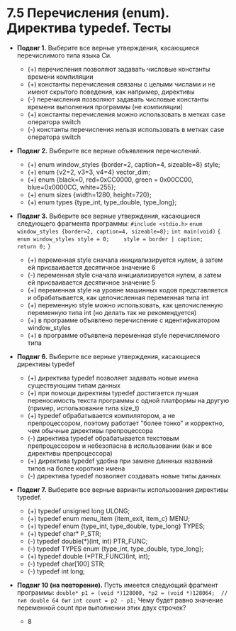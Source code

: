 # 7.5 Перечисления (enum). Директива typedef. Тесты

* **Подвиг 1.** Выберите все верные утверждения, касающиеся перечислимого типа языка Си.
  * (+) перечисления позволяют задавать числовые константы времени компиляции
  * (+) константы перечисления связаны с целыми числами и не имеют скрытого поведения, как например, директивы
  * (-) перечисления позволяют задавать числовые константы времени выполнения программы (не компиляции)
  * (+) константы перечисления можно использовать в метках case оператора switch
  * (-) константы перечисления нельзя использовать в метках case оператора switch

* **Подвиг 2.** Выберите все верные объявления перечислений.
  * (+) enum window_styles {border=2, caption=4, sizeable=8} style;
  * (+) enum {v2=2, v3=3, v4=4} vector_dim;
  * (+) enum {black=0, red=0xCC0000, green = 0x00CC00, blue=0x0000CC, white=255};
  * (+) enum sizes {width=1280, height=720};
  * (+) enum types {type_int, type_double, type_long};

* **Подвиг 3.** Выберите все верные утверждения, касающиеся следующего фрагмента программы:
```#include <stdio.h>```
```enum window_styles {border=2, caption=4, sizeable=8};```
```int main(void)```
```{```
```    enum window_styles style = 0;```
```    style = border | caption;```
```    return 0;```
```}```
  * (+) переменная style сначала инициализируется нулем, а затем ей присваивается десятичное значение 6
  * (-) переменная style сначала инициализируется нулем, а затем ей присваивается десятичное значение 5
  * (+) переменная style на уровне машинных кодов представляется и обрабатывается, как целочисленная переменная типа int
  * (+) переменную style можно использовать, как целочисленную переменную типа int (но делать так не рекомендуется)
  * (+) в программе объявлено перечисление с идентификатором window_styles
  * (+) в программе объявлена переменная style перечисляемого типа

* **Подвиг 6.** Выберите все верные утверждения, касающиеся директивы typedef
  * (+) директива typedef позволяет задавать новые имена существующим типам данных
  * (+) при помощи директивы typedef достигается лучшая переносимость текста программы с одной платформы на другую (пример, использование типа size_t)
  * (+) typedef обрабатывается компилятором, а не препроцессором, поэтому работает "более тонко" и корректно, чем обычные директивы препроцессора
  * (-) директива typedef обрабатывается текстовым препроцессором и небезопасна в использовании (как и все директивы препроцессора)
  * (+) директива typedef удобна при замене длинных названий типов на более короткие имена
  * (-) директива typedef позволяет создавать новые типы данных

* **Подвиг 7.** Выберите все верные варианты использования директивы typedef.
  * (+) typedef unsigned long ULONG;
  * (+) typedef enum menu_item {item_exit, item_c} MENU;
  * (+) typedef enum {type_int, type_double, type_long} TYPES;
  * (+) typedef char* P_STR;
  * (-) typedef double(*)(int, int) PTR_FUNC;
  * (-) typedef TYPES enum {type_int, type_double, type_long};
  * (+) typedef double (*PTR_FUNC)(int, int);
  * (-) typedef char[100] STR;
  * (-) typedef int long;

* **Подвиг 10 (на повторение).** Пусть имеется следующий фрагмент программы:
```double* p1 = (void *)128000, *p2 = (void *)128064;  // тип double 64 бит```
```int count = p2 - p1;```
Чему будет равно значение переменной count при выполнении этих двух строчек?
  * 8